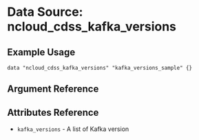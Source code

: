 # Data Source: ncloud_cdss_kafka_versions

## Example Usage

```hcl
data "ncloud_cdss_kafka_versions" "kafka_versions_sample" {}
```

## Argument Reference

## Attributes Reference

* `kafka_versions` - A list of Kafka version
